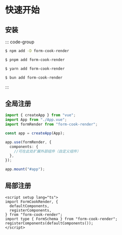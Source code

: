 # 快速开始

## 安装

::: code-group

```sh [npm]
$ npm add -D form-cook-render
```

```sh [pnpm]
$ pnpm add form-cook-render
```

```sh [yarn]
$ yarn add form-cook-render
```

```sh [bun]
$ bun add form-cook-render
```

:::

## 全局注册

```ts
import { createApp } from "vue";
import App from "./App.vue";
import formRender from "form-cook-render";

const app = createApp(App);

app.use(formRender, {
  components: {
    //可在此处扩展外部组件（自定义组件）
  },
});

app.mount("#app");
```

## 局部注册

```vue
<script setup lang="ts">
import FormCookRender, {
  defaultComponents,
  registerComponents,
} from "form-cook-render";
import type { FormSchema } from "form-cook-render";
registerComponents(defaultComponents());
</script>
```
